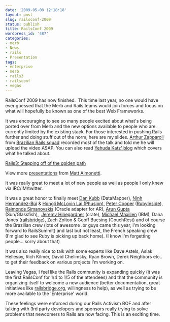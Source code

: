 ```yaml
---
date: '2009-05-08 12:18:18'
layout: post
slug: railsconf-2009
status: publish
title: RailsConf 2009
wordpress_id: '487'
categories:
- merb
- News
- rails
- Presentation
tags:
- enterprise
- merb
- rails3
- railsconf
- vegas
---
```


RailsConf 2009 has now finished.  This time last year, no one would have ever guessed that the Merb and Rails teams would join forces and focus on what will hopefully be known as one of the best Web Frameworks.

It was encouraging to see so many people excited about what's being ported over from Merb and the new options available to people who are currently limited by the existing stack. For those interested in pushing Rails further and doing stuff out of the norm, here are my slides. [Arthur Zapparoli](http://www.workingwithrails.com/person/5919-arthur-zapparoli) from [Brazilian Rails squad](http://www.rubyonrails.pro.br/) recorded most of the talk and told me he will upload the video ASAP. You can also read [Yehuda Katz' blog](http://yehudakatz.com/2009/05/08/railsconf-wrapup/) which covers what he talked about.


[Rails3: Stepping off of the golden path](http://www.slideshare.net/mattetti/rails3-stepping-off-of-the-golden-path?type=presentation)


View more [presentations](http://www.slideshare.net/) from [Matt Aimonetti](http://www.slideshare.net/mattetti).





It was really great to meet a lot of new people as well as people I only knew via IRC/IM/twitter.

It was a great honor to finally meet [Dan Kubb](http://twitter.com/dkubb) (DataMapper), [Ninh Hernandez-Búi](http://twitter.com/ninh) & [Hongli McLovin Lai (Phusion)](http://twitter.com/phusion_nl), [Peter Cooper](http://twitter.com/peterc) ([RubyInside](http://www.rubyinside.com/)), [Raimonds Simanovskis](http://twitter.com/rsim) (Oracle adapter for AR), [Arun Gupta](http://weblogs.java.net/blog/arungupta/) (Sun/Glassfish),  [Jeremy Hinegardner](http://twitter.com/copiousfreetime) (crate), [Michael Maxilien](http://maximilien.org) (IBM), Dana Jones ([railsbridge](http://railsbridge.org/)), Zach Zolton & Geoff Buesing (CouchRest) and of course the Brazilian crew (lots of awesome .br guys came this year, I'm looking forward to RailsSummit) and last but not least, the French speaking crew (I'm glad to see Ruby is picking up back home). (I know I'm forgetting people... sorry about that)

It was also really nice to talk with some experts like Dave Astels, Aslak Hellesøy, Rich Kilmer, David Chelimsky, Ryan Brown, Derek Neighbors etc.. to get their feedback on various projects I'm working on.

Leaving Vegas, I feel like the Rails community is expanding quickly (it was the first RailsConf for 1/4 to 1/5 of the attendees) and that the community is organizing itself to welcome a new audience (better documentation, great initiatives like [railsbridge.org](http://railsbridge.org/), willingness to help), as well as trying to be more available to the 'Enterprise' world.

These feelings were enforced during our Rails Activism BOF and after talking with 3rd party developers and sponsors really trying to solve problems that newcomers to Rails are now facing. This is an exciting time.
